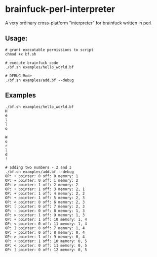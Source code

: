 # brainfuck-perl-interpreter
A very ordinary cross-platform "interpreter" for brainfuck written in perl.

## Usage:
``` shell
# grant executable permissions to script
chmod +x bf.sh

# execute brainfuck code
./bf.sh examples/hello_world.bf

# DEBUG Mode
./bf.sh examples/add.bf --debug
```

## Examples
``` shell
./bf.sh examples/hello_world.bf
H
e
l
l
o

W
o
r
l
d
!
```
```shell
# adding two numbers - 2 and 3
./bf.sh examples/add.bf --debug
OP: + pointer: 0 off: 0 memory: 1
OP: + pointer: 0 off: 1 memory: 2
OP: > pointer: 1 off: 2 memory: 2
OP: + pointer: 1 off: 3 memory: 2, 1
OP: + pointer: 1 off: 4 memory: 2, 2
OP: + pointer: 1 off: 5 memory: 2, 3
OP: < pointer: 0 off: 6 memory: 2, 3
OP: [ pointer: 0 off: 7 memory: 2, 3
OP: - pointer: 0 off: 8 memory: 1, 3
OP: > pointer: 1 off: 9 memory: 1, 3
OP: + pointer: 1 off: 10 memory: 1, 4
OP: < pointer: 0 off: 11 memory: 1, 4
OP: ] pointer: 0 off: 7 memory: 1, 4
OP: - pointer: 0 off: 8 memory: 0, 4
OP: > pointer: 1 off: 9 memory: 0, 4
OP: + pointer: 1 off: 10 memory: 0, 5
OP: < pointer: 0 off: 11 memory: 0, 5
OP: ] pointer: 0 off: 12 memory: 0, 5
```
